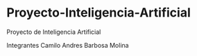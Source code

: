 # Proyecto-Inteligencia-Artificial
Proyecto de Inteligencia Artificial

Integrantes
Camilo Andres Barbosa Molina
